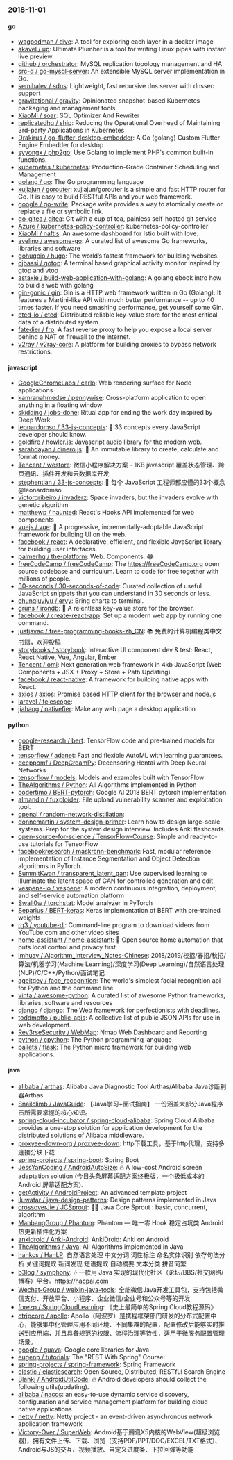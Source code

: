 ### 2018-11-01

#### go
* [wagoodman / dive](https://github.com/wagoodman/dive): A tool for exploring each layer in a docker image
* [akavel / up](https://github.com/akavel/up): Ultimate Plumber is a tool for writing Linux pipes with instant live preview
* [github / orchestrator](https://github.com/github/orchestrator): MySQL replication topology management and HA
* [src-d / go-mysql-server](https://github.com/src-d/go-mysql-server): An extensible MySQL server implementation in Go.
* [semihalev / sdns](https://github.com/semihalev/sdns): Lightweight, fast recursive dns server with dnssec support
* [gravitational / gravity](https://github.com/gravitational/gravity): Opinionated snapshot-based Kubernetes packaging and management tools.
* [XiaoMi / soar](https://github.com/XiaoMi/soar): SQL Optimizer And Rewriter
* [replicatedhq / ship](https://github.com/replicatedhq/ship): Reducing the Operational Overhead of Maintaining 3rd-party Applications in Kubernetes
* [Drakirus / go-flutter-desktop-embedder](https://github.com/Drakirus/go-flutter-desktop-embedder): A Go (golang) Custom Flutter Engine Embedder for desktop
* [syyongx / php2go](https://github.com/syyongx/php2go): Use Golang to implement PHP's common built-in functions.
* [kubernetes / kubernetes](https://github.com/kubernetes/kubernetes): Production-Grade Container Scheduling and Management
* [golang / go](https://github.com/golang/go): The Go programming language
* [xujiajun / gorouter](https://github.com/xujiajun/gorouter): xujiajun/gorouter is a simple and fast HTTP router for Go. It is easy to build RESTful APIs and your web framework.
* [google / go-write](https://github.com/google/go-write): Package write provides a way to atomically create or replace a file or symbolic link.
* [go-gitea / gitea](https://github.com/go-gitea/gitea): Git with a cup of tea, painless self-hosted git service
* [Azure / kubernetes-policy-controller](https://github.com/Azure/kubernetes-policy-controller): kubernetes-policy-controller
* [XiaoMi / naftis](https://github.com/XiaoMi/naftis): An awesome dashboard for Istio built with love.
* [avelino / awesome-go](https://github.com/avelino/awesome-go): A curated list of awesome Go frameworks, libraries and software
* [gohugoio / hugo](https://github.com/gohugoio/hugo): The world’s fastest framework for building websites.
* [cjbassi / gotop](https://github.com/cjbassi/gotop): A terminal based graphical activity monitor inspired by gtop and vtop
* [astaxie / build-web-application-with-golang](https://github.com/astaxie/build-web-application-with-golang): A golang ebook intro how to build a web with golang
* [gin-gonic / gin](https://github.com/gin-gonic/gin): Gin is a HTTP web framework written in Go (Golang). It features a Martini-like API with much better performance -- up to 40 times faster. If you need smashing performance, get yourself some Gin.
* [etcd-io / etcd](https://github.com/etcd-io/etcd): Distributed reliable key-value store for the most critical data of a distributed system
* [fatedier / frp](https://github.com/fatedier/frp): A fast reverse proxy to help you expose a local server behind a NAT or firewall to the internet.
* [v2ray / v2ray-core](https://github.com/v2ray/v2ray-core): A platform for building proxies to bypass network restrictions.

#### javascript
* [GoogleChromeLabs / carlo](https://github.com/GoogleChromeLabs/carlo): Web rendering surface for Node applications
* [kamranahmedse / pennywise](https://github.com/kamranahmedse/pennywise): Cross-platform application to open anything in a floating window
* [skidding / jobs-done](https://github.com/skidding/jobs-done): Ritual app for ending the work day inspired by Deep Work
* [leonardomso / 33-js-concepts](https://github.com/leonardomso/33-js-concepts): 📜 33 concepts every JavaScript developer should know.
* [goldfire / howler.js](https://github.com/goldfire/howler.js): Javascript audio library for the modern web.
* [sarahdayan / dinero.js](https://github.com/sarahdayan/dinero.js): 💸 An immutable library to create, calculate and format money.
* [Tencent / westore](https://github.com/Tencent/westore): 微信小程序解决方案 - 1KB javascript 覆盖状态管理、跨页通讯、插件开发和云数据库开发
* [stephentian / 33-js-concepts](https://github.com/stephentian/33-js-concepts): 📜 每个 JavaScript 工程师都应懂的33个概念 @leonardomso
* [victorqribeiro / invaderz](https://github.com/victorqribeiro/invaderz): Space invaders, but the invaders evolve with genetic algorithm
* [matthewp / haunted](https://github.com/matthewp/haunted): React's Hooks API implemented for web components
* [vuejs / vue](https://github.com/vuejs/vue): 🖖 A progressive, incrementally-adoptable JavaScript framework for building UI on the web.
* [facebook / react](https://github.com/facebook/react): A declarative, efficient, and flexible JavaScript library for building user interfaces.
* [palmerhq / the-platform](https://github.com/palmerhq/the-platform): Web. Components. 😂
* [freeCodeCamp / freeCodeCamp](https://github.com/freeCodeCamp/freeCodeCamp): The https://freeCodeCamp.org open source codebase and curriculum. Learn to code for free together with millions of people.
* [30-seconds / 30-seconds-of-code](https://github.com/30-seconds/30-seconds-of-code): Curated collection of useful JavaScript snippets that you can understand in 30 seconds or less.
* [chunqiuyiyu / ervy](https://github.com/chunqiuyiyu/ervy): Bring charts to terminal.
* [gruns / irondb](https://github.com/gruns/irondb): 🔩 A relentless key-value store for the browser.
* [facebook / create-react-app](https://github.com/facebook/create-react-app): Set up a modern web app by running one command.
* [justjavac / free-programming-books-zh_CN](https://github.com/justjavac/free-programming-books-zh_CN): 📚 免费的计算机编程类中文书籍，欢迎投稿
* [storybooks / storybook](https://github.com/storybooks/storybook): Interactive UI component dev & test: React, React Native, Vue, Angular, Ember
* [Tencent / omi](https://github.com/Tencent/omi): Next generation web framework in 4kb JavaScript (Web Components + JSX + Proxy + Store + Path Updating)
* [facebook / react-native](https://github.com/facebook/react-native): A framework for building native apps with React.
* [axios / axios](https://github.com/axios/axios): Promise based HTTP client for the browser and node.js
* [laravel / telescope](https://github.com/laravel/telescope): 
* [jiahaog / nativefier](https://github.com/jiahaog/nativefier): Make any web page a desktop application

#### python
* [google-research / bert](https://github.com/google-research/bert): TensorFlow code and pre-trained models for BERT
* [tensorflow / adanet](https://github.com/tensorflow/adanet): Fast and flexible AutoML with learning guarantees.
* [deeppomf / DeepCreamPy](https://github.com/deeppomf/DeepCreamPy): Decensoring Hentai with Deep Neural Networks
* [tensorflow / models](https://github.com/tensorflow/models): Models and examples built with TensorFlow
* [TheAlgorithms / Python](https://github.com/TheAlgorithms/Python): All Algorithms implemented in Python
* [codertimo / BERT-pytorch](https://github.com/codertimo/BERT-pytorch): Google AI 2018 BERT pytorch implementation
* [almandin / fuxploider](https://github.com/almandin/fuxploider): File upload vulnerability scanner and exploitation tool.
* [openai / random-network-distillation](https://github.com/openai/random-network-distillation): 
* [donnemartin / system-design-primer](https://github.com/donnemartin/system-design-primer): Learn how to design large-scale systems. Prep for the system design interview. Includes Anki flashcards.
* [open-source-for-science / TensorFlow-Course](https://github.com/open-source-for-science/TensorFlow-Course): Simple and ready-to-use tutorials for TensorFlow
* [facebookresearch / maskrcnn-benchmark](https://github.com/facebookresearch/maskrcnn-benchmark): Fast, modular reference implementation of Instance Segmentation and Object Detection algorithms in PyTorch.
* [SummitKwan / transparent_latent_gan](https://github.com/SummitKwan/transparent_latent_gan): Use supervised learning to illuminate the latent space of GAN for controlled generation and edit
* [vespene-io / vespene](https://github.com/vespene-io/vespene): A modern continuous integration, deployment, and self-service automation platform
* [Swall0w / torchstat](https://github.com/Swall0w/torchstat): Model analyzer in PyTorch
* [Separius / BERT-keras](https://github.com/Separius/BERT-keras): Keras implementation of BERT with pre-trained weights
* [rg3 / youtube-dl](https://github.com/rg3/youtube-dl): Command-line program to download videos from YouTube.com and other video sites
* [home-assistant / home-assistant](https://github.com/home-assistant/home-assistant): 🏡 Open source home automation that puts local control and privacy first
* [imhuay / Algorithm_Interview_Notes-Chinese](https://github.com/imhuay/Algorithm_Interview_Notes-Chinese): 2018/2019/校招/春招/秋招/算法/机器学习(Machine Learning)/深度学习(Deep Learning)/自然语言处理(NLP)/C/C++/Python/面试笔记
* [ageitgey / face_recognition](https://github.com/ageitgey/face_recognition): The world's simplest facial recognition api for Python and the command line
* [vinta / awesome-python](https://github.com/vinta/awesome-python): A curated list of awesome Python frameworks, libraries, software and resources
* [django / django](https://github.com/django/django): The Web framework for perfectionists with deadlines.
* [toddmotto / public-apis](https://github.com/toddmotto/public-apis): A collective list of public JSON APIs for use in web development.
* [Rev3rseSecurity / WebMap](https://github.com/Rev3rseSecurity/WebMap): Nmap Web Dashboard and Reporting
* [python / cpython](https://github.com/python/cpython): The Python programming language
* [pallets / flask](https://github.com/pallets/flask): The Python micro framework for building web applications.

#### java
* [alibaba / arthas](https://github.com/alibaba/arthas): Alibaba Java Diagnostic Tool Arthas/Alibaba Java诊断利器Arthas
* [Snailclimb / JavaGuide](https://github.com/Snailclimb/JavaGuide): 【Java学习+面试指南】 一份涵盖大部分Java程序员所需要掌握的核心知识。
* [spring-cloud-incubator / spring-cloud-alibaba](https://github.com/spring-cloud-incubator/spring-cloud-alibaba): Spring Cloud Alibaba provides a one-stop solution for application development for the distributed solutions of Alibaba middleware.
* [proxyee-down-org / proxyee-down](https://github.com/proxyee-down-org/proxyee-down): http下载工具，基于http代理，支持多连接分块下载
* [spring-projects / spring-boot](https://github.com/spring-projects/spring-boot): Spring Boot
* [JessYanCoding / AndroidAutoSize](https://github.com/JessYanCoding/AndroidAutoSize): 🔥 A low-cost Android screen adaptation solution (今日头条屏幕适配方案终极版，一个极低成本的 Android 屏幕适配方案).
* [getActivity / AndroidProject](https://github.com/getActivity/AndroidProject): An advanced template project
* [iluwatar / java-design-patterns](https://github.com/iluwatar/java-design-patterns): Design patterns implemented in Java
* [crossoverJie / JCSprout](https://github.com/crossoverJie/JCSprout): 👨‍🎓 Java Core Sprout : basic, concurrent, algorithm
* [ManbangGroup / Phantom](https://github.com/ManbangGroup/Phantom): Phantom — 唯一零 Hook 稳定占坑类 Android 热更新插件化方案
* [ankidroid / Anki-Android](https://github.com/ankidroid/Anki-Android): AnkiDroid: Anki on Android
* [TheAlgorithms / Java](https://github.com/TheAlgorithms/Java): All Algorithms implemented in Java
* [hankcs / HanLP](https://github.com/hankcs/HanLP): 自然语言处理 中文分词 词性标注 命名实体识别 依存句法分析 关键词提取 新词发现 短语提取 自动摘要 文本分类 拼音简繁
* [b3log / symphony](https://github.com/b3log/symphony): 🎶 一款用 Java 实现的现代化社区（论坛/BBS/社交网络/博客）平台。https://hacpai.com
* [Wechat-Group / weixin-java-tools](https://github.com/Wechat-Group/weixin-java-tools): 全能微信Java开发工具包，支持包括微信支付、开放平台、小程序、企业微信/企业号和公众号等的开发
* [forezp / SpringCloudLearning](https://github.com/forezp/SpringCloudLearning): 《史上最简单的Spring Cloud教程源码》
* [ctripcorp / apollo](https://github.com/ctripcorp/apollo): Apollo（阿波罗）是携程框架部门研发的分布式配置中心，能够集中化管理应用不同环境、不同集群的配置，配置修改后能够实时推送到应用端，并且具备规范的权限、流程治理等特性，适用于微服务配置管理场景。
* [google / guava](https://github.com/google/guava): Google core libraries for Java
* [eugenp / tutorials](https://github.com/eugenp/tutorials): The "REST With Spring" Course:
* [spring-projects / spring-framework](https://github.com/spring-projects/spring-framework): Spring Framework
* [elastic / elasticsearch](https://github.com/elastic/elasticsearch): Open Source, Distributed, RESTful Search Engine
* [Blankj / AndroidUtilCode](https://github.com/Blankj/AndroidUtilCode): 🔥 Android developers should collect the following utils(updating).
* [alibaba / nacos](https://github.com/alibaba/nacos): an easy-to-use dynamic service discovery, configuration and service management platform for building cloud native applications
* [netty / netty](https://github.com/netty/netty): Netty project - an event-driven asynchronous network application framework
* [Victory-Over / SuperWeb](https://github.com/Victory-Over/SuperWeb): Android基于腾讯X5内核的WebView(超级浏览器)，拥有文件上传、下载、浏览（支持PDF/PPT/DOC/EXCEL/TXT格式）、Android与JS的交互、视频播放、自定义进度条、下拉回弹等功能
